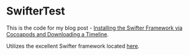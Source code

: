 # SwifterTest
This is the code for my blog post - [Installing the Swifter Framework via Cocoapods and Downloading a Timeline](https://www.anotheriosdevblog.com/installing-the-swifter-framework-via-cocoapods/).

Utilizes the excellent Swifter framework located [here](https://github.com/mattdonnelly/Swifter).
